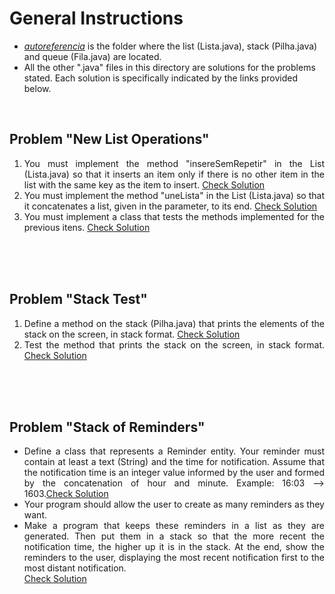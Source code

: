 # General Instructions

* *[autoreferencia](./autoreferencia/)* is the folder where the list (Lista.java), stack (Pilha.java) and queue (Fila.java) are located.
* All the other ".java" files in this directory are solutions for the problems stated. Each solution is specifically indicated by the links provided below.

<section>
<div align="justify">
<br/>

<h2> Problem "New List Operations" </h2>
<ol>
  <li>
  You must implement the method "insereSemRepetir" in the List (Lista.java) so that it inserts an item only if there is no other item in the list with the same key as the item to insert. <a href="./autoreferencia/Lista.java#L72" target="_blank">Check Solution</a> 
  </li>
  <li>
  You must implement the method "uneLista" in the List (Lista.java) so that it concatenates a list, given in the parameter, to its end. <a href="./autoreferencia/Lista.java#L87" target="_blank">Check Solution</a> 
  </li>
  
  <li>
  You must implement a class that tests the methods implemented for the previous itens. <a href="./TestaListaAutoReferenciada.java" target="_blank">Check Solution</a> 
  </li>
</ol>
<br>
<br>
<br>
  
  
<h2> Problem "Stack Test" </h2>
<ol>
<li>
Define a method on the stack (Pilha.java) that prints the elements of the stack on the screen, in stack format. <a href="./autoreferencia/Pilha.java#L35" target="_blank">Check Solution</a> 
</li>
<li>
Test the method  that prints the stack on the screen, in stack format. <a href="./autoreferencia/Exercicio16.java" target="_blank">Check Solution</a> 
</li>
</ol>  
<br>
<br>
<br>
  
<h2> Problem "Stack of Reminders" </h2>
<ul>
  <li>
  Define a class that represents a Reminder entity. Your reminder must contain at least a text (String) and the time for notification. Assume that the notification time is an integer value informed by the user and formed by the concatenation of hour and minute. Example: 16:03 --> 1603.<a href="./Lembrete.java" target="_blank">Check Solution</a> 
  </li>
  <li>Your program should allow the user to create as many reminders as they want.</li>
  <li>Make a program that keeps these reminders in a list as they are generated. Then put them in a stack so that the more recent the notification time, the higher up it is in the stack. At the end, show the reminders to the user, displaying the most recent notification first to the most distant notification.</li>
  <a href="./Exercicio17.java" target="_blank">Check Solution</a> 
  </li>
</ul>  
<br>
<br>
<br>
  


</div>   
</section>  

